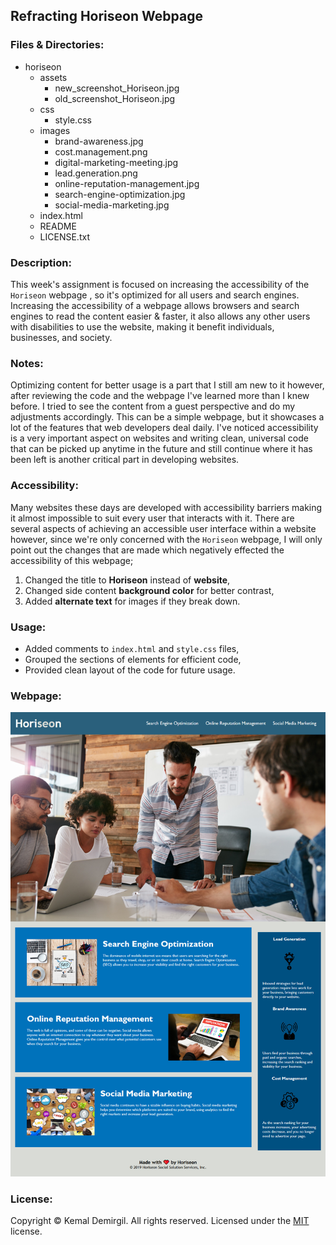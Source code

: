 ## Refracting Horiseon Webpage

### Files & Directories:
* horiseon
  - assets
    - new_screenshot_Horiseon.jpg
    - old_screenshot_Horiseon.jpg
  - css
    - style.css
  - images
    - brand-awareness.jpg
    - cost.management.png
    - digital-marketing-meeting.jpg
    - lead.generation.png
    - online-reputation-management.jpg
    - search-engine-optimization.jpg
    - social-media-marketing.jpg
  - index.html
  - README
  - LICENSE.txt

### Description:

This week's assignment is focused on increasing the accessibility of the `Horiseon` webpage , so it's optimized for all users and search engines.
Increasing the accessibility of a webpage allows browsers and search engines to read the content easier & faster, it also allows any other users with disabilities to use the website, making it benefit individuals, businesses, and society.

### Notes:
Optimizing content for better usage is a part that I still am new to it however, after reviewing the code and the webpage I've learned more than I knew before. I tried to see the content from a guest perspective and do my adjustments accordingly. This can be a simple webpage, but it showcases a lot of the features that web developers deal daily. I've noticed accessibility is a very important aspect on websites and writing clean, universal code that can be picked up anytime in the future and still continue where it has been left is another critical part in developing websites.

### Accessibility:
Many websites these days are developed with accessibility barriers making it almost impossible to suit every user that interacts with it. There are several aspects of achieving an accessible user interface within a website however, since we're only concerned with the `Horiseon` webpage, I will only point out the changes that are made which negatively effected the accessibility of this webpage;

1. Changed the title to **Horiseon** instead of **website**,
2. Changed side content **background color** for better contrast,
3. Added **alternate text** for images if they break down.

### Usage:
* Added comments to `index.html` and `style.css` files,
* Grouped the sections of elements for efficient code,
* Provided clean layout of the code for future usage.

### Webpage:
![`Horiseon`](assets/new_screenshot_Horiseon.jpg)

### License:

Copyright © Kemal Demirgil. All rights reserved.
Licensed under the [MIT](https://github.com/kemaldemirgil/refracting_horiseon/blob/main/horiseon/LICENSE.txt) license.
